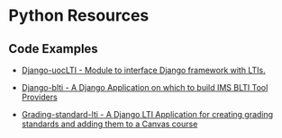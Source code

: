 # Python Resources

## Code Examples

* [Django-uocLTI - Module to interface Django framework with LTIs.](https://github.com/UOC/django-uocLTI)

* [Django-blti - A Django Application on which to build IMS BLTI Tool Providers](https://github.com/uw-it-aca/django-blti)

* [Grading-standard-lti - A Django LTI Application for creating grading standards and adding them to a Canvas course](https://github.com/uw-it-aca/grading-standard-lti)
